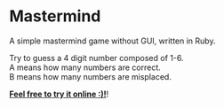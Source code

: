 # Mastermind
A simple mastermind game without GUI, written in Ruby.

Try to guess a 4 digit number composed of 1-6.<br>
A means how many numbers are correct.<br>
B means how many numbers are misplaced.

[<b>Feel free to try it online :)!</b>](https://repl.it/C8IV/1)!
